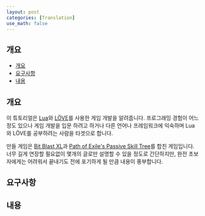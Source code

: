 ```yaml
---
layout: post
categories: [Translation]
use_math: false
---
```



## 개요
- [개요](#개요)
- [요구사항](#요구사항)
- [내용](#내용)

## 개요

이 튜토리얼은 [Lua](https://www.lua.org/)와 [LÖVE](https://love2d.org/)를 사용한 게임 개발을 알려줍니다. 프로그래밍 경험이 어느 정도 있으나 게임 개발을 입문 하려고 하거나 다른 언어나 프레임워크에 익숙하며 Lua와 LÖVE를 공부하려는 사람을 타겟으로 합니다.

만들 게임은 [Bit Blast XL](http://store.steampowered.com/app/433950/)과 [Path of Exile's Passive Skill Tree](https://www.pathofexile.com/passive-skill-tree)를 합친 게임입니다. 너무 길게 연장할 필요없이 몇개의 글로만 설명할 수 있을 정도로 간단하지만, 완전 초보자에게는 어려워서 끝내기도 전에 포기하게 될 만큼 내용이 풍부합니다.

[](https://user-images.githubusercontent.com/409773/41509911-caf3c20a-7231-11e8-96b9-d70596f753f5.gif)

## 요구사항

## 내용